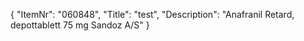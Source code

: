 {
  "ItemNr": "060848",
  "Title": "test",
  "Description": "Anafranil Retard, depottablett 75 mg Sandoz A/S"
}